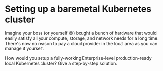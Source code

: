 # Setting up a baremetal Kubernetes cluster

Imagine your boss (or yourself 😃) bought a bunch of hardware that would easily satisfy all your compute, storage, and network needs for a long time. There's now no reason to pay a cloud provider in the local area as you can manage it yourself.

How would you setup a fully-working Enterprise-level production-ready local Kubernetes cluster? Give a step-by-step solution.

